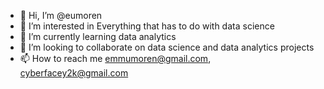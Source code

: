 - 👋 Hi, I’m @eumoren
- 👀 I’m interested in Everything that has to do with data science
- 🌱 I’m currently learning data analytics
- 💞️ I’m looking to collaborate on data science and data analytics projects
- 📫 How to reach me emmumoren@gmail.com, cyberfacey2k@gmail.com

<!---
eumoren/eumoren is a ✨ special ✨ repository because its `README.md` (this file) appears on your GitHub profile.
You can click the Preview link to take a look at your changes.
--->
